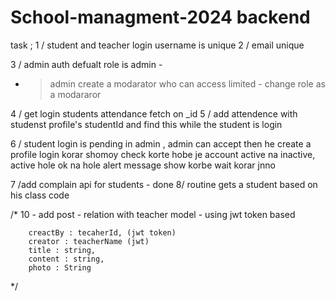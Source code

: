 # School-managment-2024 backend


task ;
1 / student and teacher login username is unique
2 / email unique

3 / admin auth
  defualt role is admin - 
 - > admin create a modarator who can access limited - change role as a modararor


 4 / get login students attendance fetch on _id
 5 / add attendence with studenst profile's studentId and find this while the student is login

 6 / student login is pending in admin , admin can accept then he create a profile
 login korar shomoy check korte hobe je account active na inactive, active hole ok na hole alert message show korbe wait korar jnno

 7 /add complain api for students - done
 8/ routine gets a student based on his class code 

/*
    10 - 
    add post - relation with teacher model - using jwt token based
        
        creactBy : tecaherId, (jwt token)
        creator : teacherName (jwt)
        title : string,
        content : string,
        photo : String

*/